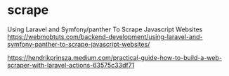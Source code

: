 # scrape

<!-- Contenuto migrato da _docs/scrape.txt -->


Using Laravel and Symfony/panther To Scrape Javascript Websites
https://webmobtuts.com/backend-development/using-laravel-and-symfony-panther-to-scrape-javascript-websites/


https://hendrikprinsza.medium.com/practical-guide-how-to-build-a-web-scraper-with-laravel-actions-63575c33df71